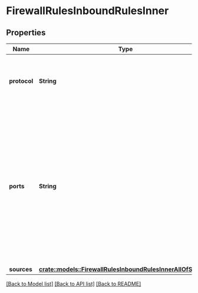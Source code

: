 # FirewallRulesInboundRulesInner

## Properties

Name | Type | Description | Notes
------------ | ------------- | ------------- | -------------
**protocol** | **String** | The type of traffic to be allowed. This may be one of `tcp`, `udp`, or `icmp`. | 
**ports** | **String** | The ports on which traffic will be allowed specified as a string containing a single port, a range (e.g. \"8000-9000\"), or \"0\" when all ports are open for a protocol. For ICMP rules this parameter will always return \"0\". | 
**sources** | [**crate::models::FirewallRulesInboundRulesInnerAllOfSources**](firewall_rules_inbound_rules_inner_allOf_sources.md) |  | 

[[Back to Model list]](../README.md#documentation-for-models) [[Back to API list]](../README.md#documentation-for-api-endpoints) [[Back to README]](../README.md)


